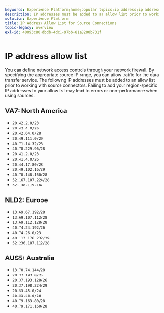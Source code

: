 ```yaml
---
keywords: Experience Platform;home;popular topics;ip address;ip addresses;ip address allow list; allow list
description: IP addresses must be added to an allow list prior to working with source connectors.
solution: Experience Platform
title: IP Address Allow List for Source Connections
topic-legacy: overview
exl-id: 40093c80-dbdb-4dc1-97bb-81a8200b731f
---
```

# IP address allow list

You can define network access controls through your network firewall. By specifying the appropriate source IP range, you can allow traffic for the data transfer service. The following IP addresses must be added to an allow list prior to working with source connectors. Failing to add your region-specific IP addresses to your allow list may lead to errors or non-performance when using sources.

## VA7: North America

- `20.42.2.0/23`
- `20.42.4.0/26`
- `20.42.64.0/28`
- `20.49.111.0/29`
- `40.71.14.32/28`
- `40.78.229.96/28`
- `20.41.2.0/23`
- `20.41.4.0/26`
- `20.44.17.80/28`
- `20.49.102.16/29`
- `40.70.148.160/28`
- `52.167.107.224/28`
- `52.138.119.167`

## NLD2: Europe

- `13.69.67.192/28`
- `13.69.107.112/28`
- `13.69.112.128/28`
- `40.74.24.192/26`
- `40.74.26.0/23`
- `40.113.176.232/29`
- `52.236.187.112/28`

## AUS5: Australia

- `13.70.74.144/28`
- `20.37.193.0/25`
- `20.37.193.128/26`
- `20.37.198.224/29`
- `20.53.45.0/24`
- `20.53.46.0/26`
- `40.79.163.80/28`
- `40.79.171.160/28`
